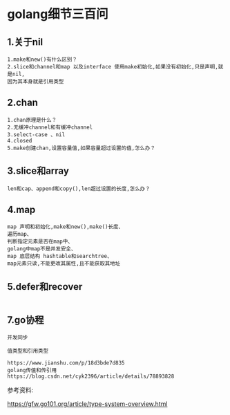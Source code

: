# golang细节三百问
## 1.关于nil
```
1.make和new()有什么区别？
2.slice和channel和map 以及interface 使用make初始化,如果没有初始化,只是声明,就是nil,
因为其本身就是引用类型

```

## 2.chan
```
1.chan原理是什么？
2.无缓冲channel和有缓冲channel
3.select-case 、nil
4.closed
5.make创建chan,设置容量值,如果容量超过设置的值,怎么办？

```

## 3.slice和array

```
len和cap、append和copy(),len超过设置的长度,怎么办？
```

## 4.map

```
map 声明和初始化,make和new(),make()长度、
遍历map、
判断指定元素是否在map中、
golang中map不是并发安全、
map 底层结构 hashtable和searchtree、
map元素只读,不能更改其属性,且不能获取其地址
```

## 5.defer和recover
```
```


## 7.go协程
```
并发同步
```


```
值类型和引用类型

https://www.jianshu.com/p/18d3bde7d835
golang传值和传引用
https://blog.csdn.net/cyk2396/article/details/78893828
```

参考资料:

https://gfw.go101.org/article/type-system-overview.html